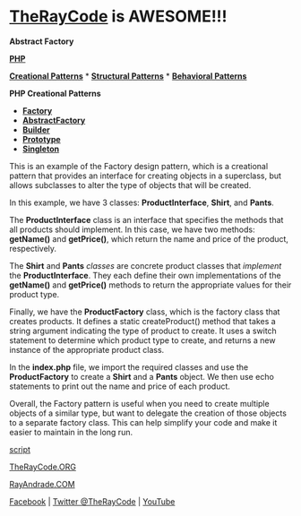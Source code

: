 # [TheRayCode](../../README.md) is AWESOME!!! 

**Abstract Factory**

**[PHP](../README.md)**  

**[Creational Patterns](../README.md)** * **[Structural Patterns](../../Structural/README.md)** * **[Behavioral Patterns](../../Behavioral/README.md)**

**PHP Creational Patterns**

 * **[Factory](../Factory/README.md)**
 * **[AbstractFactory](../AbstractFactory/README.md)**
 * **[Builder](../Builder/README.md)**
 * **[Prototype](../Prototype/README.md)**
 * **[Singleton](../Singleton/README.md)**


This is an example of the Factory design pattern, which is a creational pattern that provides an interface for creating objects in a superclass, but allows subclasses to alter the type of objects that will be created.

In this example, we have 3 classes: **ProductInterface**, **Shirt**, and **Pants**.

The **ProductInterface** class is an interface that specifies the methods that all products should implement. In this case, we have two methods: **getName()** and **getPrice()**, which return the name and price of the product, respectively.

The **Shirt** and **Pants** *classes* are concrete product classes that *implement* the **ProductInterface**. They each define their own implementations of the **getName()** and **getPrice()** methods to return the appropriate values for their product type.

Finally, we have the **ProductFactory** class, which is the factory class that creates products. It defines a static createProduct() method that takes a string argument indicating the type of product to create. It uses a switch statement to determine which product type to create, and returns a new instance of the appropriate product class.

In the **index.php** file, we import the required classes and use the **ProductFactory** to create a **Shirt** and a **Pants** object. We then use echo statements to print out the name and price of each product.

Overall, the Factory pattern is useful when you need to create multiple objects of a similar type, but want to delegate the creation of those objects to a separate factory class. This can help simplify your code and make it easier to maintain in the long run.

[script](./script/page01.md)

[TheRayCode.ORG](https://www.TheRayCode.org)

[RayAndrade.COM](https://www.RayAndrade.com)

[Facebook](https://www.facebook.com/TheRayCode/) | [Twitter @TheRayCode](https://www.twitter.com/TheRayCode/) | [YouTube](https://www.youtube.com/TheRayCode/)
